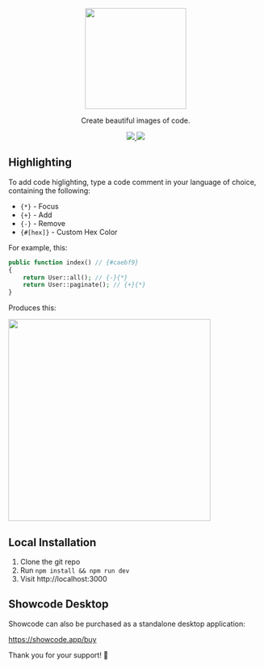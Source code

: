 <p align="center">
  <img src="https://github.com/stevebauman/showcode/blob/master/static/logo.svg" width="200">
</p>

<p align="center">
  Create beautiful images of code.
</p>

<p align="center">
  <a href="https://github.com/stevebauman/showcode/actions">
    <img src="https://github.com/stevebauman/showcode/actions/workflows/run-tests.yml/badge.svg">
  </a>

  <a href="https://app.netlify.com/sites/festive-hermann-8f687a/deploys">
    <img src="https://api.netlify.com/api/v1/badges/d70b101b-8b59-4615-ade1-23c055a6133b/deploy-status">
  </a>
</p>

## Highlighting

To add code higlighting, type a code comment in your language of choice, containing the following:

- `{*}` - Focus
- `{+}` - Add
- `{-}` - Remove
- `{#[hex]}` - Custom Hex Color

For example, this:

```php
public function index() // {#caebf9}
{
    return User::all(); // {-}{*}
    return User::paginate(); // {+}{*}
}
```

Produces this:

<img src="https://user-images.githubusercontent.com/6421846/162449550-4635aa6b-5e4b-4d71-b14b-6ab40e484cc8.png" width="400"/>

## Local Installation

1. Clone the git repo
2. Run `npm install && npm run dev`
3. Visit http://localhost:3000

## Showcode Desktop

Showcode can also be purchased as a standalone desktop application:

https://showcode.app/buy

Thank you for your support! 🙏

